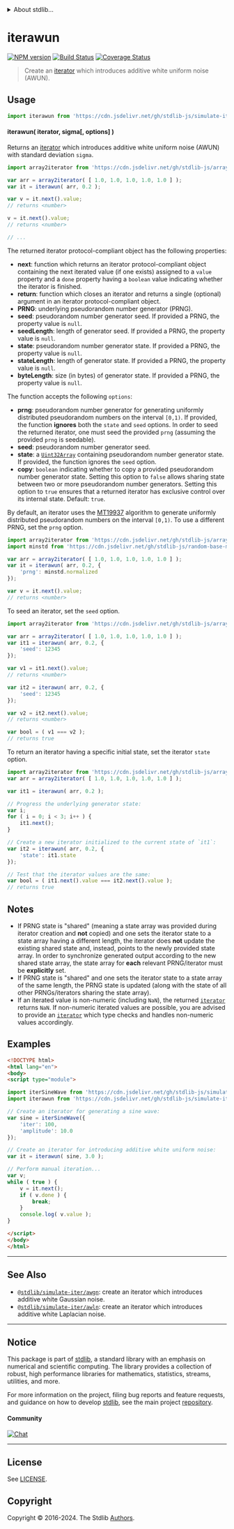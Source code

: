 <!--

@license Apache-2.0

Copyright (c) 2019 The Stdlib Authors.

Licensed under the Apache License, Version 2.0 (the "License");
you may not use this file except in compliance with the License.
You may obtain a copy of the License at

   http://www.apache.org/licenses/LICENSE-2.0

Unless required by applicable law or agreed to in writing, software
distributed under the License is distributed on an "AS IS" BASIS,
WITHOUT WARRANTIES OR CONDITIONS OF ANY KIND, either express or implied.
See the License for the specific language governing permissions and
limitations under the License.

-->


<details>
  <summary>
    About stdlib...
  </summary>
  <p>We believe in a future in which the web is a preferred environment for numerical computation. To help realize this future, we've built stdlib. stdlib is a standard library, with an emphasis on numerical and scientific computation, written in JavaScript (and C) for execution in browsers and in Node.js.</p>
  <p>The library is fully decomposable, being architected in such a way that you can swap out and mix and match APIs and functionality to cater to your exact preferences and use cases.</p>
  <p>When you use stdlib, you can be absolutely certain that you are using the most thorough, rigorous, well-written, studied, documented, tested, measured, and high-quality code out there.</p>
  <p>To join us in bringing numerical computing to the web, get started by checking us out on <a href="https://github.com/stdlib-js/stdlib">GitHub</a>, and please consider <a href="https://opencollective.com/stdlib">financially supporting stdlib</a>. We greatly appreciate your continued support!</p>
</details>

# iterawun

[![NPM version][npm-image]][npm-url] [![Build Status][test-image]][test-url] [![Coverage Status][coverage-image]][coverage-url] <!-- [![dependencies][dependencies-image]][dependencies-url] -->

> Create an [iterator][mdn-iterator-protocol] which introduces additive white uniform noise (AWUN).

<section class="intro">

</section>

<!-- /.intro -->

<!-- Package usage documentation. -->



<section class="usage">

## Usage

```javascript
import iterawun from 'https://cdn.jsdelivr.net/gh/stdlib-js/simulate-iter-awun@esm/index.mjs';
```

#### iterawun( iterator, sigma\[, options] )

Returns an [iterator][mdn-iterator-protocol] which introduces additive white uniform noise (AWUN) with standard deviation `sigma`.

```javascript
import array2iterator from 'https://cdn.jsdelivr.net/gh/stdlib-js/array-to-iterator@esm/index.mjs';

var arr = array2iterator( [ 1.0, 1.0, 1.0, 1.0, 1.0 ] );
var it = iterawun( arr, 0.2 );

var v = it.next().value;
// returns <number>

v = it.next().value;
// returns <number>

// ...
```

The returned iterator protocol-compliant object has the following properties:

-   **next**: function which returns an iterator protocol-compliant object containing the next iterated value (if one exists) assigned to a `value` property and a `done` property having a `boolean` value indicating whether the iterator is finished.
-   **return**: function which closes an iterator and returns a single (optional) argument in an iterator protocol-compliant object.
-   **PRNG**: underlying pseudorandom number generator (PRNG).
-   **seed**: pseudorandom number generator seed. If provided a PRNG, the property value is `null`.
-   **seedLength**: length of generator seed. If provided a PRNG, the property value is `null`.
-   **state**: pseudorandom number generator state. If provided a PRNG, the property value is `null`.
-   **stateLength**: length of generator state. If provided a PRNG, the property value is `null`.
-   **byteLength**: size (in bytes) of generator state. If provided a PRNG, the property value is `null`.

The function accepts the following `options`:

-   **prng**: pseudorandom number generator for generating uniformly distributed pseudorandom numbers on the interval `[0,1)`. If provided, the function **ignores** both the `state` and `seed` options. In order to seed the returned iterator, one must seed the provided `prng` (assuming the provided `prng` is seedable).
-   **seed**: pseudorandom number generator seed.
-   **state**: a [`Uint32Array`][@stdlib/array/uint32] containing pseudorandom number generator state. If provided, the function ignores the `seed` option.
-   **copy**: `boolean` indicating whether to copy a provided pseudorandom number generator state. Setting this option to `false` allows sharing state between two or more pseudorandom number generators. Setting this option to `true` ensures that a returned iterator has exclusive control over its internal state. Default: `true`.

By default, an iterator uses the [MT19937][@stdlib/random/base/mt19937] algorithm to generate uniformly distributed pseudorandom numbers on the interval `[0,1)`. To use a different PRNG, set the `prng` option.

```javascript
import array2iterator from 'https://cdn.jsdelivr.net/gh/stdlib-js/array-to-iterator@esm/index.mjs';
import minstd from 'https://cdn.jsdelivr.net/gh/stdlib-js/random-base-minstd-shuffle@esm/index.mjs';

var arr = array2iterator( [ 1.0, 1.0, 1.0, 1.0, 1.0 ] );
var it = iterawun( arr, 0.2, {
    'prng': minstd.normalized
});

var v = it.next().value;
// returns <number>
```

To seed an iterator, set the `seed` option.

```javascript
import array2iterator from 'https://cdn.jsdelivr.net/gh/stdlib-js/array-to-iterator@esm/index.mjs';

var arr = array2iterator( [ 1.0, 1.0, 1.0, 1.0, 1.0 ] );
var it1 = iterawun( arr, 0.2, {
    'seed': 12345
});

var v1 = it1.next().value;
// returns <number>

var it2 = iterawun( arr, 0.2, {
    'seed': 12345
});

var v2 = it2.next().value;
// returns <number>

var bool = ( v1 === v2 );
// returns true
```

To return an iterator having a specific initial state, set the iterator `state` option.

```javascript
import array2iterator from 'https://cdn.jsdelivr.net/gh/stdlib-js/array-to-iterator@esm/index.mjs';
var arr = array2iterator( [ 1.0, 1.0, 1.0, 1.0, 1.0 ] );

var it1 = iterawun( arr, 0.2 );

// Progress the underlying generator state:
var i;
for ( i = 0; i < 3; i++ ) {
    it1.next();
}

// Create a new iterator initialized to the current state of `it1`:
var it2 = iterawun( arr, 0.2, {
    'state': it1.state
});

// Test that the iterator values are the same:
var bool = ( it1.next().value === it2.next().value );
// returns true
```

</section>

<!-- /.usage -->

<!-- Package usage notes. Make sure to keep an empty line after the `section` element and another before the `/section` close. -->

<section class="notes">

## Notes

-   If PRNG state is "shared" (meaning a state array was provided during iterator creation and **not** copied) and one sets the iterator state to a state array having a different length, the iterator does **not** update the existing shared state and, instead, points to the newly provided state array. In order to synchronize generated output according to the new shared state array, the state array for **each** relevant PRNG/iterator must be **explicitly** set.
-   If PRNG state is "shared" and one sets the iterator state to a state array of the same length, the PRNG state is updated (along with the state of all other PRNGs/iterators sharing the state array).
-   If an iterated value is non-numeric (including `NaN`), the returned [`iterator`][mdn-iterator-protocol] returns `NaN`. If non-numeric iterated values are possible, you are advised to provide an [`iterator`][mdn-iterator-protocol] which type checks and handles non-numeric values accordingly.

</section>

<!-- /.notes -->

<!-- Package usage examples. -->

<section class="examples">

## Examples

<!-- eslint no-undef: "error" -->

```html
<!DOCTYPE html>
<html lang="en">
<body>
<script type="module">

import iterSineWave from 'https://cdn.jsdelivr.net/gh/stdlib-js/simulate-iter-sine-wave@esm/index.mjs';
import iterawun from 'https://cdn.jsdelivr.net/gh/stdlib-js/simulate-iter-awun@esm/index.mjs';

// Create an iterator for generating a sine wave:
var sine = iterSineWave({
    'iter': 100,
    'amplitude': 10.0
});

// Create an iterator for introducing additive white uniform noise:
var it = iterawun( sine, 3.0 );

// Perform manual iteration...
var v;
while ( true ) {
    v = it.next();
    if ( v.done ) {
        break;
    }
    console.log( v.value );
}

</script>
</body>
</html>
```

</section>

<!-- /.examples -->

<!-- Section to include cited references. If references are included, add a horizontal rule *before* the section. Make sure to keep an empty line after the `section` element and another before the `/section` close. -->

<section class="references">

</section>

<!-- /.references -->

<!-- Section for related `stdlib` packages. Do not manually edit this section, as it is automatically populated. -->

<section class="related">

* * *

## See Also

-   <span class="package-name">[`@stdlib/simulate-iter/awgn`][@stdlib/simulate/iter/awgn]</span><span class="delimiter">: </span><span class="description">create an iterator which introduces additive white Gaussian noise.</span>
-   <span class="package-name">[`@stdlib/simulate-iter/awln`][@stdlib/simulate/iter/awln]</span><span class="delimiter">: </span><span class="description">create an iterator which introduces additive white Laplacian noise.</span>

</section>

<!-- /.related -->

<!-- Section for all links. Make sure to keep an empty line after the `section` element and another before the `/section` close. -->


<section class="main-repo" >

* * *

## Notice

This package is part of [stdlib][stdlib], a standard library with an emphasis on numerical and scientific computing. The library provides a collection of robust, high performance libraries for mathematics, statistics, streams, utilities, and more.

For more information on the project, filing bug reports and feature requests, and guidance on how to develop [stdlib][stdlib], see the main project [repository][stdlib].

#### Community

[![Chat][chat-image]][chat-url]

---

## License

See [LICENSE][stdlib-license].


## Copyright

Copyright &copy; 2016-2024. The Stdlib [Authors][stdlib-authors].

</section>

<!-- /.stdlib -->

<!-- Section for all links. Make sure to keep an empty line after the `section` element and another before the `/section` close. -->

<section class="links">

[npm-image]: http://img.shields.io/npm/v/@stdlib/simulate-iter-awun.svg
[npm-url]: https://npmjs.org/package/@stdlib/simulate-iter-awun

[test-image]: https://github.com/stdlib-js/simulate-iter-awun/actions/workflows/test.yml/badge.svg?branch=main
[test-url]: https://github.com/stdlib-js/simulate-iter-awun/actions/workflows/test.yml?query=branch:main

[coverage-image]: https://img.shields.io/codecov/c/github/stdlib-js/simulate-iter-awun/main.svg
[coverage-url]: https://codecov.io/github/stdlib-js/simulate-iter-awun?branch=main

<!--

[dependencies-image]: https://img.shields.io/david/stdlib-js/simulate-iter-awun.svg
[dependencies-url]: https://david-dm.org/stdlib-js/simulate-iter-awun/main

-->

[chat-image]: https://img.shields.io/gitter/room/stdlib-js/stdlib.svg
[chat-url]: https://app.gitter.im/#/room/#stdlib-js_stdlib:gitter.im

[stdlib]: https://github.com/stdlib-js/stdlib

[stdlib-authors]: https://github.com/stdlib-js/stdlib/graphs/contributors

[umd]: https://github.com/umdjs/umd
[es-module]: https://developer.mozilla.org/en-US/docs/Web/JavaScript/Guide/Modules

[deno-url]: https://github.com/stdlib-js/simulate-iter-awun/tree/deno
[umd-url]: https://github.com/stdlib-js/simulate-iter-awun/tree/umd
[esm-url]: https://github.com/stdlib-js/simulate-iter-awun/tree/esm
[branches-url]: https://github.com/stdlib-js/simulate-iter-awun/blob/main/branches.md

[stdlib-license]: https://raw.githubusercontent.com/stdlib-js/simulate-iter-awun/main/LICENSE

[mdn-iterator-protocol]: https://developer.mozilla.org/en-US/docs/Web/JavaScript/Reference/Iteration_protocols#The_iterator_protocol

[@stdlib/array/uint32]: https://github.com/stdlib-js/array-uint32/tree/esm

[@stdlib/random/base/mt19937]: https://github.com/stdlib-js/random-base-mt19937/tree/esm

<!-- <related-links> -->

[@stdlib/simulate/iter/awgn]: https://github.com/stdlib-js/simulate-iter-awgn/tree/esm

[@stdlib/simulate/iter/awln]: https://github.com/stdlib-js/simulate-iter-awln/tree/esm

<!-- </related-links> -->

</section>

<!-- /.links -->
